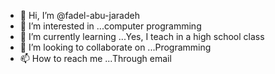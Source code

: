 - 👋 Hi, I’m @fadel-abu-jaradeh
- 👀 I’m interested in ...computer programming
- 🌱 I’m currently learning ...Yes, I teach in a high school class
- 💞️ I’m looking to collaborate on ...Programming
- 📫 How to reach me ...Through email

<!---
fadel-abu-jaradeh/fadel-abu-jaradeh is a ✨ special ✨ repository because its `README.md` (this file) appears on your GitHub profile.
You can click the Preview link to take a look at your changes.
--->

